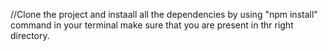 //Clone the project and instaall all the dependencies by using "npm install" command in your terminal
make sure that you are present in thr right directory.